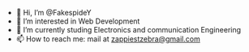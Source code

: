 - 👋 Hi, I’m @FakespideY
- 👀 I’m interested in Web Development
- 🌱 I’m currently studing Electronics and communication Engineering
- 📫 How to reach me: mail at zappiestzebra@gmail.com

<!---
FakespideY/FakespideY is a ✨ special ✨ repository because its `README.md` (this file) appears on your GitHub profile.
You can click the Preview link to take a look at your changes.
--->
